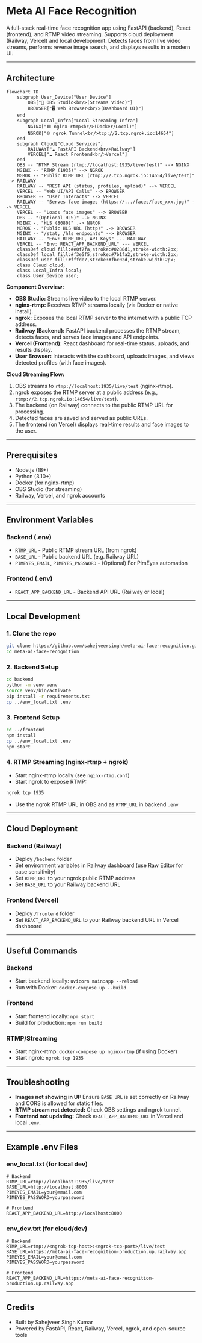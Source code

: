 # Meta AI Face Recognition

A full-stack real-time face recognition app using FastAPI (backend), React (frontend), and RTMP video streaming. Supports cloud deployment (Railway, Vercel) and local development. Detects faces from live video streams, performs reverse image search, and displays results in a modern UI.

---

## Architecture

```mermaid
flowchart TD
    subgraph User_Device["User Device"]
        OBS["🎥 OBS Studio<br/>(Streams Video)"]
        BROWSER["🖥️ Web Browser<br/>(Dashboard UI)"]
    end
    subgraph Local_Infra["Local Streaming Infra"]
        NGINX["🟦 nginx-rtmp<br/>(Docker/Local)"]
        NGROK["🌐 ngrok Tunnel<br/>tcp://2.tcp.ngrok.io:14654"]
    end
    subgraph Cloud["Cloud Services"]
        RAILWAY["☁️ FastAPI Backend<br/>Railway"]
        VERCEL["☁️ React Frontend<br/>Vercel"]
    end
    OBS -- "RTMP Stream (rtmp://localhost:1935/live/test)" --> NGINX
    NGINX -- "RTMP (1935)" --> NGROK
    NGROK -- "Public RTMP URL (rtmp://2.tcp.ngrok.io:14654/live/test)" --> RAILWAY
    RAILWAY -- "REST API (status, profiles, upload)" --> VERCEL
    VERCEL -- "Web UI/API Calls" --> BROWSER
    BROWSER -- "User Interacts" --> VERCEL
    RAILWAY -- "Serves face images (https://.../faces/face_xxx.jpg)" --> VERCEL
    VERCEL -- "Loads face images" --> BROWSER
    OBS -. "(Optional HLS)" .-> NGINX
    NGINX -. "HLS (8080)" .-> NGROK
    NGROK -. "Public HLS URL (http)" .-> BROWSER
    NGINX -- "/stat, /hls endpoints" --> BROWSER
    RAILWAY -- "Env: RTMP_URL, API Keys" --- RAILWAY
    VERCEL -- "Env: REACT_APP_BACKEND_URL" --- VERCEL
    classDef cloud fill:#e0f7fa,stroke:#0288d1,stroke-width:2px;
    classDef local fill:#f3e5f5,stroke:#7b1fa2,stroke-width:2px;
    classDef user fill:#fffde7,stroke:#fbc02d,stroke-width:2px;
    class Cloud cloud;
    class Local_Infra local;
    class User_Device user;
```

**Component Overview:**
- **OBS Studio:** Streams live video to the local RTMP server.
- **nginx-rtmp:** Receives RTMP streams locally (via Docker or native install).
- **ngrok:** Exposes the local RTMP server to the internet with a public TCP address.
- **Railway (Backend):** FastAPI backend processes the RTMP stream, detects faces, and serves face images and API endpoints.
- **Vercel (Frontend):** React dashboard for real-time status, uploads, and results display.
- **User Browser:** Interacts with the dashboard, uploads images, and views detected profiles (with face images).

**Cloud Streaming Flow:**
1. OBS streams to `rtmp://localhost:1935/live/test` (nginx-rtmp).
2. ngrok exposes the RTMP server at a public address (e.g., `rtmp://2.tcp.ngrok.io:14654/live/test`).
3. The backend (on Railway) connects to the public RTMP URL for processing.
4. Detected faces are saved and served as public URLs.
5. The frontend (on Vercel) displays real-time results and face images to the user.

---

## Prerequisites
- Node.js (18+)
- Python (3.10+)
- Docker (for nginx-rtmp)
- OBS Studio (for streaming)
- Railway, Vercel, and ngrok accounts

---

## Environment Variables

### Backend (.env)
- `RTMP_URL` - Public RTMP stream URL (from ngrok)
- `BASE_URL` - Public backend URL (e.g. Railway URL)
- `PIMEYES_EMAIL`, `PIMEYES_PASSWORD` - (Optional) For PimEyes automation

### Frontend (.env)
- `REACT_APP_BACKEND_URL` - Backend API URL (Railway or local)

---

## Local Development

### 1. Clone the repo
```bash
git clone https://github.com/sahejveersingh/meta-ai-face-recognition.git
cd meta-ai-face-recognition
```

### 2. Backend Setup
```bash
cd backend
python -m venv venv
source venv/bin/activate
pip install -r requirements.txt
cp ../env_local.txt .env
```

### 3. Frontend Setup
```bash
cd ../frontend
npm install
cp ../env_local.txt .env
npm start
```

### 4. RTMP Streaming (nginx-rtmp + ngrok)
- Start nginx-rtmp locally (see `nginx-rtmp.conf`)
- Start ngrok to expose RTMP:
```bash
ngrok tcp 1935
```
- Use the ngrok RTMP URL in OBS and as `RTMP_URL` in backend `.env`

---

## Cloud Deployment

### Backend (Railway)
- Deploy `/backend` folder
- Set environment variables in Railway dashboard (use Raw Editor for case sensitivity)
- Set `RTMP_URL` to your ngrok public RTMP address
- Set `BASE_URL` to your Railway backend URL

### Frontend (Vercel)
- Deploy `/frontend` folder
- Set `REACT_APP_BACKEND_URL` to your Railway backend URL in Vercel dashboard

---

## Useful Commands

### Backend
- Start backend locally: `uvicorn main:app --reload`
- Run with Docker: `docker-compose up --build`

### Frontend
- Start frontend locally: `npm start`
- Build for production: `npm run build`

### RTMP/Streaming
- Start nginx-rtmp: `docker-compose up nginx-rtmp` (if using Docker)
- Start ngrok: `ngrok tcp 1935`

---

## Troubleshooting
- **Images not showing in UI:** Ensure `BASE_URL` is set correctly on Railway and CORS is allowed for static files.
- **RTMP stream not detected:** Check OBS settings and ngrok tunnel.
- **Frontend not updating:** Check `REACT_APP_BACKEND_URL` in Vercel and local `.env`.

---

## Example .env Files

### env_local.txt (for local dev)
```
# Backend
RTMP_URL=rtmp://localhost:1935/live/test
BASE_URL=http://localhost:8000
PIMEYES_EMAIL=your@email.com
PIMEYES_PASSWORD=yourpassword

# Frontend
REACT_APP_BACKEND_URL=http://localhost:8000
```

### env_dev.txt (for cloud/dev)
```
# Backend
RTMP_URL=rtmp://<ngrok-tcp-host>:<ngrok-tcp-port>/live/test
BASE_URL=https://meta-ai-face-recognition-production.up.railway.app
PIMEYES_EMAIL=your@email.com
PIMEYES_PASSWORD=yourpassword

# Frontend
REACT_APP_BACKEND_URL=https://meta-ai-face-recognition-production.up.railway.app
```

---

## Credits
- Built by Sahejveer Singh Kumar
- Powered by FastAPI, React, Railway, Vercel, ngrok, and open-source tools 